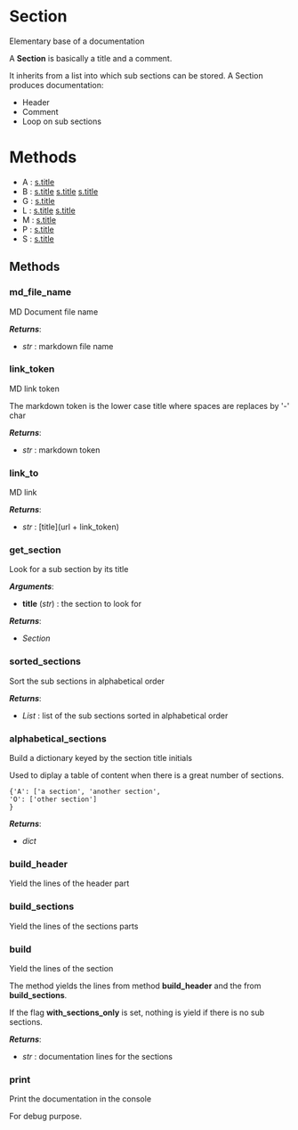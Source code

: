 # Section



Elementary base of a documentation

A **Section** is basically a title and a comment.

It inherits from a list into which sub sections can be stored.
A Section produces documentation:
- Header
- Comment
- Loop on sub sections



# Methods
- A : [s.title](#alphabetical_sections) 
- B : [s.title](#build) [s.title](#build_header) [s.title](#build_sections) 
- G : [s.title](#get_section) 
- L : [s.title](#link_to) [s.title](#link_token) 
- M : [s.title](#md_file_name) 
- P : [s.title](#print) 
- S : [s.title](#sorted_sections) 

## Methods

### md_file_name

MD Document file name



***Returns***:
- _str_ : markdown file name


### link_token

MD link token

The markdown token is the lower case title where spaces are replaces by '-' char



***Returns***:
- _str_ : markdown token


### link_to

MD link



***Returns***:
- _str_ : [title](url + link_token)


### get_section

Look for a sub section by its title



***Arguments***:
- **title** (_str_) : the section to look for

***Returns***:
- _Section_


### sorted_sections

Sort the sub sections in alphabetical order



***Returns***:
- _List_ : list of the sub sections sorted in alphabetical order


### alphabetical_sections

Build a dictionary keyed by the section title initials

Used to diplay a table of content when there is a great number of sections.

```
{'A': ['a section', 'another section',
'O': ['other section']
}
```



***Returns***:
- _dict_


### build_header

Yield the lines of the header part




### build_sections

Yield the lines of the sections parts




### build

Yield the lines of the section

The method yields the lines from method **build_header** and the from
**build_sections**.

If the flag **with_sections_only** is set, nothing is yield if there is no
sub sections.



***Returns***:
- _str_ : documentation lines for the sections


### print

Print the documentation in the console

For debug purpose.







